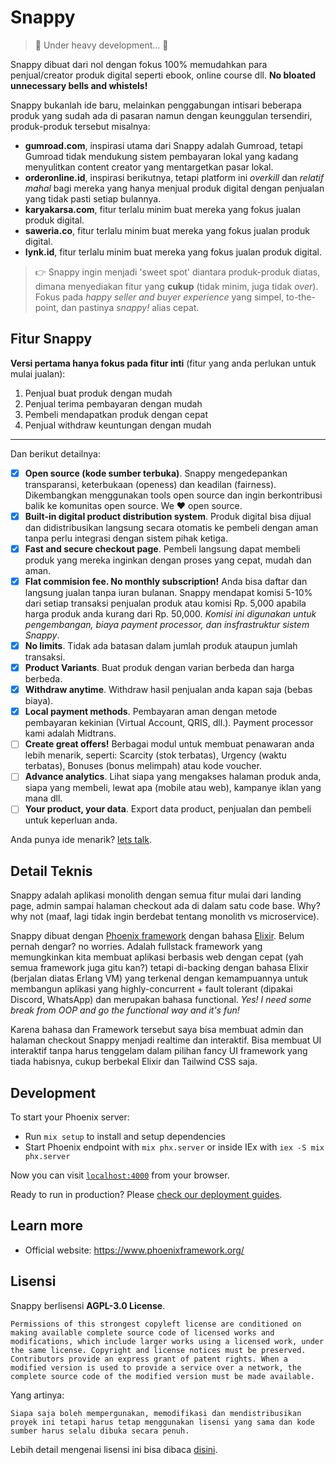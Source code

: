 # Snappy

> 🚧 Under heavy development... 🚧

Snappy dibuat dari nol dengan fokus 100% memudahkan para penjual/creator produk digital seperti ebook, online course dll. **No bloated unnecessary bells and whistels!**

Snappy bukanlah ide baru, melainkan penggabungan intisari beberapa produk yang sudah ada di pasaran namun dengan keunggulan tersendiri, produk-produk tersebut misalnya:

- **gumroad.com**, inspirasi utama dari Snappy adalah Gumroad, tetapi Gumroad tidak mendukung sistem pembayaran lokal yang kadang menyulitkan content creator yang mentargetkan pasar lokal.
- **orderonline.id**, inspirasi berikutnya, tetapi platform ini *overkill* dan *relatif mahal* bagi mereka yang hanya menjual produk digital dengan penjualan yang tidak pasti setiap bulannya.
- **karyakarsa.com**, fitur terlalu minim buat mereka yang fokus jualan produk digital.
- **saweria.co**, fitur terlalu minim buat mereka yang fokus jualan produk digital.
- **lynk.id**, fitur terlalu minim buat mereka yang fokus jualan produk digital.

> 👉 Snappy ingin menjadi 'sweet spot' diantara produk-produk diatas, dimana menyediakan fitur yang **cukup** (tidak minim, juga tidak _over_). Fokus pada _happy seller and buyer experience_ yang simpel, to-the-point, dan pastinya _snappy!_ alias cepat.

## Fitur Snappy

**Versi pertama hanya fokus pada fitur inti** (fitur yang anda perlukan untuk mulai jualan):
1. Penjual buat produk dengan mudah
1. Penjual terima pembayaran dengan mudah
1. Pembeli mendapatkan produk dengan cepat 
1. Penjual withdraw keuntungan dengan mudah

---
Dan berikut detailnya:

- [x] **Open source (kode sumber terbuka)**. Snappy mengedepankan transparansi, keterbukaan (openess) dan keadilan (fairness). Dikembangkan menggunakan tools open source dan ingin berkontribusi balik ke komunitas open source. We ❤️ open source.
- [x] **Built-in digital product distribution system**. Produk digital bisa dijual dan didistribusikan langsung secara otomatis ke pembeli dengan aman tanpa perlu integrasi dengan sistem pihak ketiga.
- [x] **Fast and secure checkout page**. Pembeli langsung dapat membeli produk yang mereka inginkan dengan proses yang cepat, mudah dan aman.
- [x] **Flat commision fee. No monthly subscription!** Anda bisa daftar dan langsung jualan tanpa iuran bulanan. Snappy mendapat komisi 5-10% dari setiap transaksi penjualan produk atau komisi Rp. 5,000 apabila harga produk anda kurang dari Rp. 50,000. _Komisi ini digunakan untuk pengembangan, biaya payment processor, dan insfrastruktur sistem Snappy_.
- [x] **No limits**. Tidak ada batasan dalam jumlah produk ataupun jumlah transaksi.
- [x] **Product Variants**. Buat produk dengan varian berbeda dan harga berbeda.
- [x] **Withdraw anytime**. Withdraw hasil penjualan anda kapan saja (bebas biaya).
- [x] **Local payment methods**. Pembayaran aman dengan metode pembayaran kekinian (Virtual Account, QRIS, dll.). Payment processor kami adalah Midtrans.
- [ ] **Create great offers!** Berbagai modul untuk membuat penawaran anda lebih menarik, seperti: Scarcity (stok terbatas), Urgency (waktu terbatas), Bonuses (bonus melimpah) atau kode voucher.
- [ ] **Advance analytics**. Lihat siapa yang mengakses halaman produk anda, siapa yang membeli, lewat apa (mobile atau web), kampanye iklan yang mana dll.
- [ ] **Your product, your data**. Export data product, penjualan dan pembeli untuk keperluan anda.

Anda punya ide menarik? [lets talk](https://github.com/ekaputra07/snappy/discussions).

## Detail Teknis

Snappy adalah aplikasi monolith dengan semua fitur mulai dari landing page, admin sampai halaman checkout ada di dalam satu code base. Why? why not (maaf, lagi tidak ingin berdebat tentang monolith vs microservice).

Snappy dibuat dengan [Phoenix framework](https://www.phoenixframework.org/) dengan bahasa [Elixir](https://elixir-lang.org/). Belum pernah dengar? no worries. Adalah fullstack framework yang memungkinkan kita membuat aplikasi berbasis web dengan cepat (yah semua framework juga gitu kan?) tetapi di-backing dengan bahasa Elixir (berjalan diatas Erlang VM) yang terkenal dengan kemampuannya untuk membangun aplikasi yang highly-concurrent + fault tolerant (dipakai Discord, WhatsApp) dan merupakan bahasa functional. *Yes! I need some break from OOP and go the functional way and it's fun!*

Karena bahasa dan Framework tersebut saya bisa membuat admin dan halaman checkout Snappy menjadi realtime dan interaktif. Bisa membuat UI interaktif tanpa harus tenggelam dalam pilihan fancy UI framework yang tiada habisnya, cukup berbekal Elixir dan Tailwind CSS saja.

## Development

To start your Phoenix server:

  * Run `mix setup` to install and setup dependencies
  * Start Phoenix endpoint with `mix phx.server` or inside IEx with `iex -S mix phx.server`

Now you can visit [`localhost:4000`](http://localhost:4000) from your browser.

Ready to run in production? Please [check our deployment guides](https://hexdocs.pm/phoenix/deployment.html).

## Learn more

  * Official website: https://www.phoenixframework.org/

## Lisensi

Snappy berlisensi **AGPL-3.0 License**.
```
Permissions of this strongest copyleft license are conditioned on making available complete source code of licensed works and modifications, which include larger works using a licensed work, under the same license. Copyright and license notices must be preserved. Contributors provide an express grant of patent rights. When a modified version is used to provide a service over a network, the complete source code of the modified version must be made available.
```

Yang artinya:
```
Siapa saja boleh mempergunakan, memodifikasi dan mendistribusikan proyek ini tetapi harus tetap menggunakan lisensi yang sama dan kode sumber harus selalu dibuka secara penuh.
```

Lebih detail mengenai lisensi ini bisa dibaca [disini](https://github.com/ekaputra07/snappy/blob/main/LICENSE).

